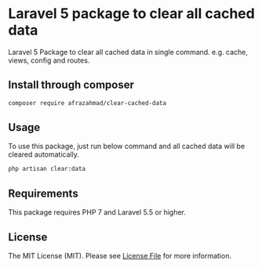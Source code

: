 # Laravel 5 package to clear all cached data
Laravel 5 Package to clear all cached data in single command. e.g. cache, views, config and routes.
## Install through composer

``` bash
composer require afrazahmad/clear-cached-data
```

## Usage

To use this package, just run below command and all cached data will be cleared automatically.
 
``` bash
php artisan clear:data
```

## Requirements

This package requires PHP 7 and Laravel 5.5 or higher.



## License

The MIT License (MIT). Please see [License File](LICENSE.md) for more information.
